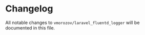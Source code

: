 # Changelog

All notable changes to `vmorozov/laravel_fluentd_logger` will be documented in this file.
